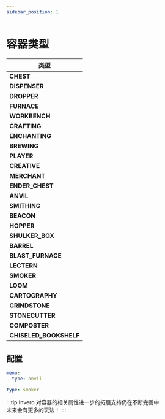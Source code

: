 ```yaml
---
sidebar_position: 1
---
```


# 容器类型

| 类型                   |
|------------------------|
| **CHEST**              |
| **DISPENSER**          |
| **DROPPER**            |
| **FURNACE**            |
| **WORKBENCH**          |
| **CRAFTING**           |
| **ENCHANTING**         |
| **BREWING**            |
| **PLAYER**             |
| **CREATIVE**           |
| **MERCHANT**           |
| **ENDER_CHEST**        |
| **ANVIL**              |
| **SMITHING**           |
| **BEACON**             |
| **HOPPER**             |
| **SHULKER_BOX**        |
| **BARREL**             |
| **BLAST_FURNACE**      |
| **LECTERN**            |
| **SMOKER**             |
| **LOOM**               |
| **CARTOGRAPHY**        |
| **GRINDSTONE**         |
| **STONECUTTER**        |
| **COMPOSTER**          |
| **CHISELED_BOOKSHELF** |


## 配置

```yaml 示例
menu:
  type: anvil
```

```yaml 根节点直接写
type: smoker
```

:::tip
Invero 对容器的相关属性进一步的拓展支持仍在不断完善中  
未来会有更多的玩法！
:::
